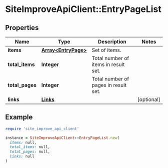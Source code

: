 # SiteImproveApiClient::EntryPageList

## Properties

| Name | Type | Description | Notes |
| ---- | ---- | ----------- | ----- |
| **items** | [**Array&lt;EntryPage&gt;**](EntryPage.md) | Set of items. |  |
| **total_items** | **Integer** | Total number of items in result set. |  |
| **total_pages** | **Integer** | Total number of pages in result set. |  |
| **links** | [**Links**](Links.md) |  | [optional] |

## Example

```ruby
require 'site_improve_api_client'

instance = SiteImproveApiClient::EntryPageList.new(
  items: null,
  total_items: null,
  total_pages: null,
  links: null
)
```

